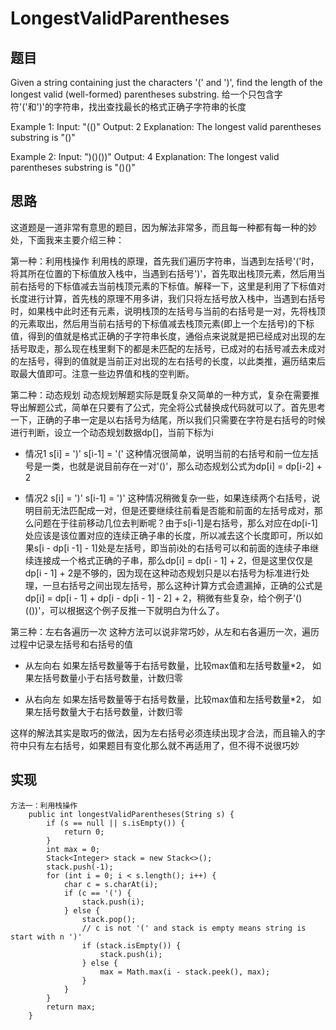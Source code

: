 # LongestValidParentheses

## 题目 
Given a string containing just the characters '(' and ')', find the length of the longest valid (well-formed) parentheses substring.
给一个只包含字符'('和')'的字符串，找出查找最长的格式正确子字符串的长度

Example 1:
Input: "(()"
Output: 2
Explanation: The longest valid parentheses substring is "()"

Example 2:
Input: ")()())"
Output: 4
Explanation: The longest valid parentheses substring is "()()"

## 思路
这道题是一道非常有意思的题目，因为解法非常多，而且每一种都有每一种的妙处，下面我来主要介绍三种：

第一种：利用栈操作
利用栈的原理，首先我们遍历字符串，当遇到左括号'('时，将其所在位置的下标值放入栈中，当遇到右括号')'，首先取出栈顶元素，然后用当前右括号的下标值减去当前栈顶元素的下标值。解释一下，这里是利用了下标值对长度进行计算，首先栈的原理不用多讲，我们只将左括号放入栈中，当遇到右括号时，如果栈中此时还有元素，说明栈顶的左括号与当前的右括号是一对，先将栈顶的元素取出，然后用当前右括号的下标值减去栈顶元素(即上一个左括号)的下标值，得到的值就是格式正确的子字符串长度，通俗点来说就是把已经成对出现的左括号取走，那么现在栈里剩下的都是未匹配的左括号，已成对的右括号减去未成对的左括号，得到的值就是当前正对出现的左右括号的长度，以此类推，遍历结束后取最大值即可。注意一些边界值和栈的空判断。

第二种：动态规划
动态规划解题实际是既复杂又简单的一种方式，复杂在需要推导出解题公式，简单在只要有了公式，完全将公式替换成代码就可以了。首先思考一下，正确的子串一定是以右括号为结尾，所以我们只需要在字符是右括号的时候进行判断，设立一个动态规划数据dp[]，当前下标为i

* 情况1
s[i] = ')' s[i-1] = '('
这种情况很简单，说明当前的右括号和前一位左括号是一类，也就是说目前存在一对'()'，那么动态规划公式为dp[i] = dp[i-2] + 2

* 情况2
s[i] = ')' s[i-1] = ')'
这种情况稍微复杂一些，如果连续两个右括号，说明目前无法匹配成一对，但是还要继续往前看是否能和前面的左括号成对，那么问题在于往前移动几位去判断呢？由于s[i-1]是右括号，那么对应在dp[i-1]处应该是该位置对应的连续正确子串的长度，所以减去这个长度即可，所以如果s[i - dp[i -1] - 1]处是左括号，即当前i处的右括号可以和前面的连续子串继续连接成一个格式正确的子串，那么dp[i] = dp[i - 1] + 2，但是这里仅仅是dp[i - 1] + 2是不够的，因为现在这种动态规划只是以右括号为标准进行处理，一旦右括号之间出现左括号，那么这种计算方式会遗漏掉，正确的公式是dp[i] = dp[i - 1] + dp[i - dp[i - 1] - 2] + 2，稍微有些复杂，给个例子'()(())'，可以根据这个例子反推一下就明白为什么了。

第三种：左右各遍历一次
这种方法可以说非常巧妙，从左和右各遍历一次，遍历过程中记录左括号和右括号的值
* 从左向右
如果左括号数量等于右括号数量，比较max值和左括号数量*2，
如果左括号数量小于右括号数量，计数归零

* 从右向左
如果左括号数量等于右括号数量，比较max值和左括号数量*2，
如果左括号数量大于右括号数量，计数归零

这样的解法其实是取巧的做法，因为左右括号必须连续出现才合法，而且输入的字符中只有左右括号，如果题目有变化那么就不再适用了，但不得不说很巧妙


## 实现 
```
方法一：利用栈操作
    public int longestValidParentheses(String s) {
        if (s == null || s.isEmpty()) {
            return 0;
        }
        int max = 0;
        Stack<Integer> stack = new Stack<>();
        stack.push(-1);
        for (int i = 0; i < s.length(); i++) {
            char c = s.charAt(i);
            if (c == '(') {
                stack.push(i);
            } else {
                stack.pop();
                // c is not '(' and stack is empty means string is start with n ')'
                if (stack.isEmpty()) {
                    stack.push(i);
                } else {
                    max = Math.max(i - stack.peek(), max);
                }
            }
        }
        return max;
    }
```